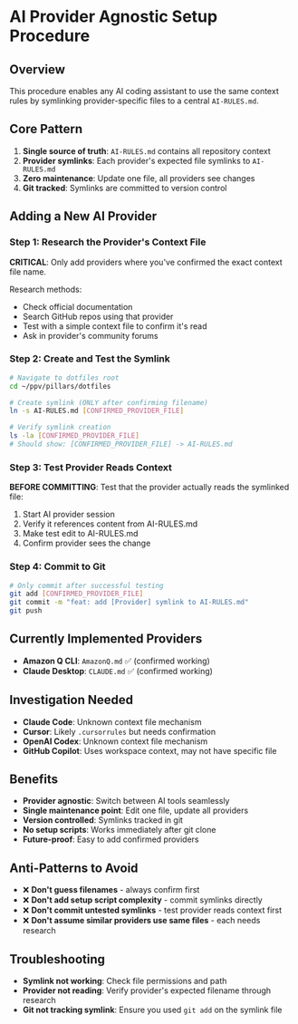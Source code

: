 # AI Provider Agnostic Setup Procedure

## Overview
This procedure enables any AI coding assistant to use the same context rules by symlinking provider-specific files to a central `AI-RULES.md`.

## Core Pattern
1. **Single source of truth**: `AI-RULES.md` contains all repository context
2. **Provider symlinks**: Each provider's expected file symlinks to `AI-RULES.md`
3. **Zero maintenance**: Update one file, all providers see changes
4. **Git tracked**: Symlinks are committed to version control

## Adding a New AI Provider

### Step 1: Research the Provider's Context File
**CRITICAL**: Only add providers where you've confirmed the exact context file name.

Research methods:
- Check official documentation
- Search GitHub repos using that provider
- Test with a simple context file to confirm it's read
- Ask in provider's community forums

### Step 2: Create and Test the Symlink
```bash
# Navigate to dotfiles root
cd ~/ppv/pillars/dotfiles

# Create symlink (ONLY after confirming filename)
ln -s AI-RULES.md [CONFIRMED_PROVIDER_FILE]

# Verify symlink creation
ls -la [CONFIRMED_PROVIDER_FILE]
# Should show: [CONFIRMED_PROVIDER_FILE] -> AI-RULES.md
```

### Step 3: Test Provider Reads Context
**BEFORE COMMITTING**: Test that the provider actually reads the symlinked file:
1. Start AI provider session
2. Verify it references content from AI-RULES.md
3. Make test edit to AI-RULES.md
4. Confirm provider sees the change

### Step 4: Commit to Git
```bash
# Only commit after successful testing
git add [CONFIRMED_PROVIDER_FILE]
git commit -m "feat: add [Provider] symlink to AI-RULES.md"
git push
```

## Currently Implemented Providers
- **Amazon Q CLI**: `AmazonQ.md` ✅ (confirmed working)
- **Claude Desktop**: `CLAUDE.md` ✅ (confirmed working)

## Investigation Needed
- **Claude Code**: Unknown context file mechanism
- **Cursor**: Likely `.cursorrules` but needs confirmation
- **OpenAI Codex**: Unknown context file mechanism
- **GitHub Copilot**: Uses workspace context, may not have specific file

## Benefits
- **Provider agnostic**: Switch between AI tools seamlessly
- **Single maintenance point**: Edit one file, update all providers
- **Version controlled**: Symlinks tracked in git
- **No setup scripts**: Works immediately after git clone
- **Future-proof**: Easy to add confirmed providers

## Anti-Patterns to Avoid
- ❌ **Don't guess filenames** - always confirm first
- ❌ **Don't add setup script complexity** - commit symlinks directly
- ❌ **Don't commit untested symlinks** - test provider reads context first
- ❌ **Don't assume similar providers use same files** - each needs research

## Troubleshooting
- **Symlink not working**: Check file permissions and path
- **Provider not reading**: Verify provider's expected filename through research
- **Git not tracking symlink**: Ensure you used `git add` on the symlink file
